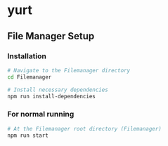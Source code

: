 # yurt

## File Manager Setup

### Installation

```bash
# Navigate to the Filemanager directory
cd Filemanager

# Install necessary dependencies
npm run install-dependencies
```

### For normal running

```bash
# At the Filemanager root directory (Filemanager)
npm run start
```
